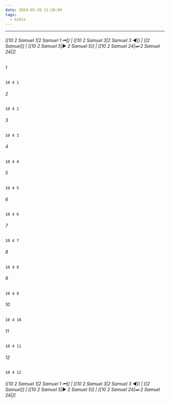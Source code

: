 ```yaml
---
date: 2024-05-28 11:20:04
tags:
  - bible
---
```

___

###### [[10 2 Samuel 1|2 Samuel 1 ⏮]] | [[10 2 Samuel 3|2 Samuel 3 ◀]] | [[2 Samuel]] | [[10 2 Samuel 5|▶ 2 Samuel 5]] | [[10 2 Samuel 24|⏭ 2 Samuel 24|]]

###### 1
``` verse
10 4 1 
```
###### 2
``` verse
10 4 2 
```
###### 3
``` verse
10 4 3 
```
###### 4
``` verse
10 4 4 
```
###### 5
``` verse
10 4 5 
```
###### 6
``` verse
10 4 6 
```
###### 7
``` verse
10 4 7 
```
###### 8
``` verse
10 4 8 
```
###### 9
``` verse
10 4 9 
```
###### 10
``` verse
10 4 10 
```
###### 11
``` verse
10 4 11 
```
###### 12
``` verse
10 4 12 
```

###### [[10 2 Samuel 1|2 Samuel 1 ⏮]] | [[10 2 Samuel 3|2 Samuel 3 ◀]] | [[2 Samuel]] | [[10 2 Samuel 5|▶ 2 Samuel 5]] | [[10 2 Samuel 24|⏭ 2 Samuel 24|]]

